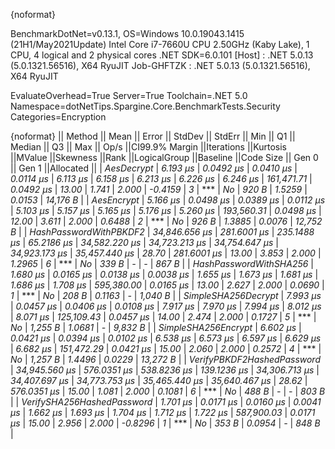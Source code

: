 {noformat}

BenchmarkDotNet=v0.13.1, OS=Windows 10.0.19043.1415 (21H1/May2021Update)
Intel Core i7-7660U CPU 2.50GHz (Kaby Lake), 1 CPU, 4 logical and 2 physical cores
.NET SDK=6.0.101
  [Host]     : .NET 5.0.13 (5.0.1321.56516), X64 RyuJIT
  Job-GHFTZK : .NET 5.0.13 (5.0.1321.56516), X64 RyuJIT

EvaluateOverhead=True  Server=True  Toolchain=.NET 5.0  
Namespace=dotNetTips.Spargine.Core.BenchmarkTests.Security  Categories=Encryption  

{noformat}
||                    Method ||         Mean ||      Error ||     StdDev ||     StdErr ||          Min ||           Q1 ||       Median ||           Q3 ||          Max ||      Op/s ||CI99.9% Margin ||Iterations ||Kurtosis ||MValue ||Skewness ||Rank ||LogicalGroup ||Baseline ||Code Size || Gen 0 || Gen 1 ||Allocated ||
|                 *AesDecrypt* |      *6.193 μs* |   *0.0492 μs* |   *0.0410 μs* |   *0.0114 μs* |      *6.113 μs* |      *6.158 μs* |      *6.213 μs* |      *6.226 μs* |      *6.246 μs* | *161,471.71* |      *0.0492 μs* |      *13.00* |    *1.741* |  *2.000* |  *-0.4159* |    *3* |            *** |       *No* |     *920 B* | *1.5259* | *0.0153* |  *14,176 B* |
|                 *AesEncrypt* |      *5.166 μs* |   *0.0498 μs* |   *0.0389 μs* |   *0.0112 μs* |      *5.103 μs* |      *5.157 μs* |      *5.165 μs* |      *5.176 μs* |      *5.260 μs* | *193,560.31* |      *0.0498 μs* |      *12.00* |    *3.611* |  *2.000* |   *0.6488* |    *2* |            *** |       *No* |     *926 B* | *1.3885* | *0.0076* |  *12,752 B* |
|     *HashPasswordWithPBKDF2* | *34,846.656 μs* | *281.6001 μs* | *235.1488 μs* |  *65.2186 μs* | *34,582.220 μs* | *34,723.213 μs* | *34,754.647 μs* | *34,923.173 μs* | *35,457.440 μs* |      *28.70* |    *281.6001 μs* |      *13.00* |    *3.853* |  *2.000* |   *1.2965* |    *6* |            *** |       *No* |     *339 B* |      *-* |      *-* |     *867 B* |
|     *HashPasswordWithSHA256* |      *1.680 μs* |   *0.0165 μs* |   *0.0138 μs* |   *0.0038 μs* |      *1.655 μs* |      *1.673 μs* |      *1.681 μs* |      *1.686 μs* |      *1.708 μs* | *595,380.00* |      *0.0165 μs* |      *13.00* |    *2.627* |  *2.000* |   *0.0690* |    *1* |            *** |       *No* |     *208 B* | *0.1163* |      *-* |   *1,040 B* |
|        *SimpleSHA256Decrypt* |      *7.993 μs* |   *0.0457 μs* |   *0.0406 μs* |   *0.0108 μs* |      *7.917 μs* |      *7.970 μs* |      *7.994 μs* |      *8.012 μs* |      *8.071 μs* | *125,109.43* |      *0.0457 μs* |      *14.00* |    *2.474* |  *2.000* |   *0.1727* |    *5* |            *** |       *No* |   *1,255 B* | *1.0681* |      *-* |   *9,832 B* |
|        *SimpleSHA256Encrypt* |      *6.602 μs* |   *0.0421 μs* |   *0.0394 μs* |   *0.0102 μs* |      *6.538 μs* |      *6.573 μs* |      *6.597 μs* |      *6.629 μs* |      *6.682 μs* | *151,472.29* |      *0.0421 μs* |      *15.00* |    *2.060* |  *2.000* |   *0.2572* |    *4* |            *** |       *No* |   *1,257 B* | *1.4496* | *0.0229* |  *13,272 B* |
| *VerifyPBKDF2HashedPassword* | *34,945.560 μs* | *576.0351 μs* | *538.8236 μs* | *139.1236 μs* | *34,306.713 μs* | *34,407.697 μs* | *34,773.753 μs* | *35,465.440 μs* | *35,640.467 μs* |      *28.62* |    *576.0351 μs* |      *15.00* |    *1.081* |  *2.000* |   *0.1081* |    *6* |            *** |       *No* |     *488 B* |      *-* |      *-* |     *803 B* |
| *VerifySHA256HashedPassword* |      *1.701 μs* |   *0.0171 μs* |   *0.0160 μs* |   *0.0041 μs* |      *1.662 μs* |      *1.693 μs* |      *1.704 μs* |      *1.712 μs* |      *1.722 μs* | *587,900.03* |      *0.0171 μs* |      *15.00* |    *2.956* |  *2.000* |  *-0.8296* |    *1* |            *** |       *No* |     *353 B* | *0.0954* |      *-* |     *848 B* |
